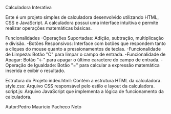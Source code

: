 Calculadora Interativa

Este é um projeto simples de calculadora desenvolvido utilizando HTML, CSS e JavaScript. A calculadora possui uma interface intuitiva e permite realizar operações matemáticas básicas.

Funcionalidades
-Operações Suportadas: Adição, subtração, multiplicação e divisão.
-Botões Responsivos: Interface com botões que respondem tanto a cliques do mouse quanto a pressionamentos de teclas.
-Funcionalidade de Limpeza: Botão "C" para limpar o campo de entrada.
-Funcionalidade de Apagar: Botão "←" para apagar o último caractere do campo de entrada.
-Operação de Igualdade: Botão "=" para calcular a expressão matemática inserida e exibir o resultado.

Estrutura do Projeto
index.html: Contém a estrutura HTML da calculadora.
style.css: Arquivo CSS responsável pelo estilo e layout da calculadora.
script.js: Arquivo JavaScript que implementa a lógica de funcionamento da calculadora.

Autor:Pedro Mauricio Pacheco Neto
